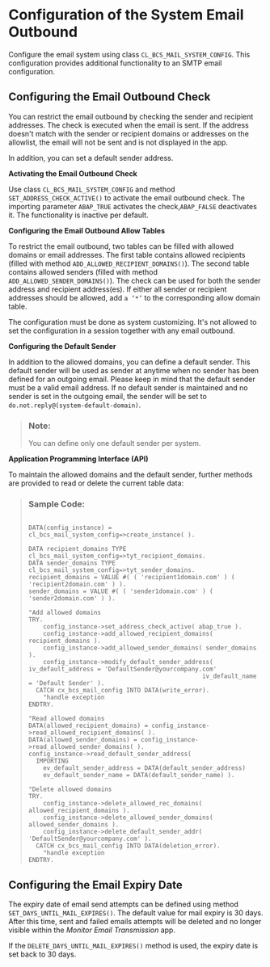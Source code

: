 <!-- loio26f94004a01e4af1b5c149f0ce46771d -->

# Configuration of the System Email Outbound

Configure the email system using class `CL_BCS_MAIL_SYSTEM_CONFIG`. This configuration provides additional functionality to an SMTP email configuration.



<a name="loio26f94004a01e4af1b5c149f0ce46771d__section_bzf_fyw_5sb"/>

## Configuring the Email Outbound Check

You can restrict the email outbound by checking the sender and recipient addresses. The check is executed when the email is sent. If the address doesn't match with the sender or recipient domains or addresses on the allowlist, the email will not be sent and is not displayed in the app.

In addition, you can set a default sender address.

**Activating the Email Outbound Check**

Use class `CL_BCS_MAIL_SYSTEM_CONFIG` and method `SET_ADDRESS_CHECK_ACTIVE()` to activate the email outbound check. The importing parameter `ABAP_TRUE` activates the check,`ABAP_FALSE` deactivates it. The functionality is inactive per default.

**Configuring the Email Outbound Allow Tables**

To restrict the email outbound, two tables can be filled with allowed domains or email addresses. The first table contains allowed recipients \(filled with method `ADD_ALLOWED_RECIPIENT_DOMAINS()`\). The second table contains allowed senders \(filled with method `ADD_ALLOWED_SENDER_DOMAINS()`\). The check can be used for both the sender address and recipient address\(es\). If either all sender or recipient addresses should be allowed, add `a ‘*’` to the corresponding allow domain table.

The configuration must be done as system customizing. It's not allowed to set the configuration in a session together with any email outbound.

**Configuring the Default Sender**

In addition to the allowed domains, you can define a default sender. This default sender will be used as sender at anytime when no sender has been defined for an outgoing email. Please keep in mind that the default sender must be a valid email address. If no default sender is maintained and no sender is set in the outgoing email, the sender will be set to `do.not.reply@(system-default-domain)`.

> ### Note:  
> You can define only one default sender per system.

**Application Programming Interface \(API\)**

To maintain the allowed domains and the default sender, further methods are provided to read or delete the current table data:

> ### Sample Code:  
> ```
> 
> DATA(config_instance) = cl_bcs_mail_system_config=>create_instance( ).
> 
> DATA recipient_domains TYPE cl_bcs_mail_system_config=>tyt_recipient_domains.
> DATA sender_domains TYPE cl_bcs_mail_system_config=>tyt_sender_domains.
> recipient_domains = VALUE #( ( 'recipient1domain.com' ) ( 'recipient2domain.com' ) ).
> sender_domains = VALUE #( ( 'sender1domain.com' ) ( 'sender2domain.com' ) ).
> 
> "Add allowed domains
> TRY.
>     config_instance->set_address_check_active( abap_true ).
>     config_instance->add_allowed_recipient_domains( recipient_domains ).
>     config_instance->add_allowed_sender_domains( sender_domains ).
>     config_instance->modify_default_sender_address( iv_default_address = 'DefaultSender@yourcompany.com'
>                                                 iv_default_name = 'Default Sender' ).
>   CATCH cx_bcs_mail_config INTO DATA(write_error).
>     "handle exception
> ENDTRY.
> 
> "Read allowed domains
> DATA(allowed_recipient_domains) = config_instance->read_allowed_recipient_domains( ).
> DATA(allowed_sender_domains) = config_instance->read_allowed_sender_domains( ).
> config_instance->read_default_sender_address(
>   IMPORTING
>     ev_default_sender_address = DATA(default_sender_address)
>     ev_default_sender_name = DATA(default_sender_name) ).
> 
> "Delete allowed domains
> TRY.
>     config_instance->delete_allowed_rec_domains( allowed_recipient_domains ).
>     config_instance->delete_allowed_sender_domains( allowed_sender_domains ).
>     config_instance->delete_default_sender_addr( 'DefaultSender@yourcompany.com' ).
>   CATCH cx_bcs_mail_config INTO DATA(deletion_error).
>     "handle exception
> ENDTRY.
> ```



<a name="loio26f94004a01e4af1b5c149f0ce46771d__section_acs_rzw_5sb"/>

## Configuring the Email Expiry Date

The expiry date of email send attempts can be defined using method `SET_DAYS_UNTIL_MAIL_EXPIRES()`. The default value for mail expiry is 30 days. After this time, sent and failed emails attempts will be deleted and no longer visible within the *Monitor Email Transmission* app.

If the `DELETE_DAYS_UNTIL_MAIL_EXPIRES()` method is used, the expiry date is set back to 30 days.

